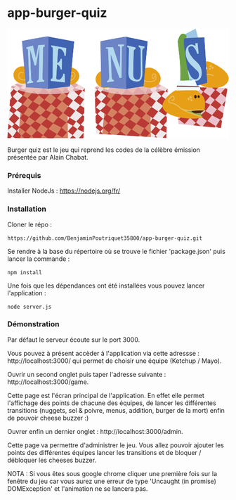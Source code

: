 # app-burger-quiz

<p align="center">
<img src="https://raw.githubusercontent.com/BenjaminPoutriquet35800/app-burger-quiz/master/views/public/images/backgrounds/menus.svg?sanitize=true" height="250"> 
</p>

Burger quiz est le jeu qui reprend les codes de la célèbre émission présentée par Alain Chabat. 

### Prérequis
Installer NodeJs : https://nodejs.org/fr/

### Installation

Cloner le répo :

```
https://github.com/BenjaminPoutriquet35800/app-burger-quiz.git
```

Se rendre à la base du répertoire où se trouve le fichier 'package.json' puis lancer la commande :

```
npm install
```

Une fois que les dépendances ont été installées vous pouvez lancer l'application :

```
node server.js
```

### Démonstration

Par défaut le serveur écoute sur le port 3000. 

Vous pouvez à présent accèder à l'application via cette adressse : http://localhost:3000/ qui permet de choisir une équipe (Ketchup / Mayo).

Ouvrir un second onglet puis taper l'adresse suivante : http://localhost:3000/game.

Cette page est l'écran principal de l'application. 
En effet elle permet l'affichage des points de chacune des équipes, de lancer les différentes transitions (nuggets, sel & poivre, menus, addition, burger de la mort) enfin de pouvoir cheese buzzer :)

Ouvrer enfin un dernier onglet : http://localhost:3000/admin. 

Cette page va permettre d'administrer le jeu. Vous allez pouvoir ajouter les points des différentes équipes lancer les transitions et de bloquer / débloquer les cheeses buzzer.

NOTA : Si vous êtes sous google chrome cliquer une première fois sur la fenêtre du jeu car vous aurez une erreur de type 'Uncaught (in promise) DOMException' et l'animation ne se lancera pas.



